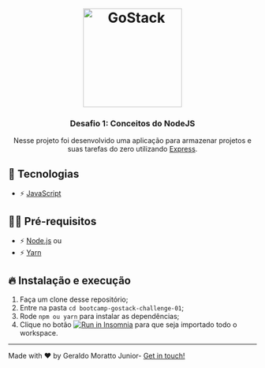 <h1 align="center">
  <img alt="GoStack" src="https://rocketseat-cdn.s3-sa-east-1.amazonaws.com/bootcamp-header.png" width="200px">
</h1>

<h3 align="center">Desafio 1: Conceitos do NodeJS</h3>

<p align="center">Nesse projeto foi desenvolvido uma aplicação para armazenar projetos e suas tarefas do zero utilizando <a href=https://expressjs.com/pt-br> Express</a>.</p>

## 🚀 Tecnologias

- ⚡ [JavaScript](https://skylab.rocketseat.com.br/journey/starter)

## ✋🏻 Pré-requisitos

- ⚡ [Node.js](https://nodejs.org/en/) ou
- ⚡ [Yarn](https://yarnpkg.com/pt-BR/docs/install)

## 🔥 Instalação e execução

1. Faça um clone desse repositório;
2. Entre na pasta `cd bootcamp-gostack-challenge-01`;
3. Rode `npm ou yarn` para instalar as dependências;
4. Clique no botão <a href="https://insomnia.rest/run/?label=Node%20Basics&uri=https%3A%2F%2Fraw.githubusercontent.com%2Fmorattojr%2Fbootcamp-gostack-challenge-01%2Fmaster%2FInsomnia_2020-04-13.json" target="_blank"><img src="https://insomnia.rest/images/run.svg" alt="Run in Insomnia"></a> para que seja importado todo o workspace.

---

<p>Made with ♥ by Geraldo Moratto Junior- <a href="https://www.linkedin.com/in/geraldo-moratto-junior/" target="_blank" rel="nofollow">Get in touch!</a></p>
